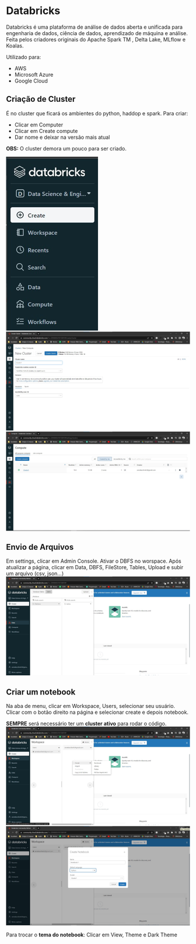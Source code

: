 # Databricks

Databricks é uma plataforma de análise de dados aberta e unificada para engenharia de dados, ciência de dados, aprendizado de máquina e análise. Feita pelos criadores originais do Apache Spark TM , Delta Lake, MLflow e Koalas.

Utilizado para:
*    AWS
*    Microsoft Azure
*    Google Cloud

## Criação de Cluster

É no cluster que ficará os ambientes do python, haddop e spark.
Para criar:
*   Clicar em Computer 
*   Clicar em Create compute
*   Dar nome e deixar na versão mais atual

**OBS:** O cluster demora um pouco para ser criado.

![Cluster 01](./imagem/Cria%C3%A7%C3%A3o%20do%20Cluster/imagem-1.jpg)
![Cluster 02](./imagem/Cria%C3%A7%C3%A3o%20do%20Cluster/imagem-2.jpg)
![Cluster 03](./imagem/Cria%C3%A7%C3%A3o%20do%20Cluster/imagem-3.jpg)

## Envio de Arquivos

Em settings, clicar em Admin Console. Ativar o DBFS no worspace.
Após atualizar a página, clicar em Data, DBFS, FileStore, Tables, Upload e subir um arquivo (csv, json...)
![Data](./imagem/Envio%20de%20arquivos/imagem-1.jpg)

## Criar um notebook

Na aba de menu, clicar em Workspace, Users, selecionar seu usuário.
Clicar com o botão direito na página e selecionar create e depois notebook.

**SEMPRE** será necessário ter um **cluster ativo** para rodar o código.
![Notebook 1](./imagem/Cria%C3%A7%C3%A3o%20do%20Notebook/imagem-1.jpg)
![Notebook 2](./imagem/Cria%C3%A7%C3%A3o%20do%20Notebook/imagem-2.jpg)

Para trocar o **tema do notebook**: Clicar em View, Theme e Dark Theme